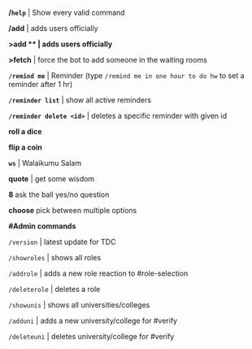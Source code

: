 **/`help`** | Show every valid command

**/add** | adds users officially

**>add ** | adds users officially**

**>fetch** | force the bot to add someone in the waiting rooms

**`/remind me`** | Reminder (type `/remind me in one hour to do hw` to set a reminder after 1 hr)

**`/reminder list`** | show all active reminders

**`/reminder delete <id>`** | deletes a specific reminder with given id

**roll a dice**

**flip a coin**

**`ws`** | Walaikumu Salam

**quote** | get some wisdom

**8** ask the ball yes/no question

**choose** pick between multiple options

**#Admin commands**

`/version`			| latest update for TDC

`/showroles`	   	| shows all roles

`/addrole`	   		| adds a new role reaction to #role-selection 

`/deleterole`	   	| deletes a role

`/showunis`			| shows all universities/colleges

`/adduni`	   		| adds a new university/college for #verify

`/deleteuni`	   	| deletes university/college for #verify
